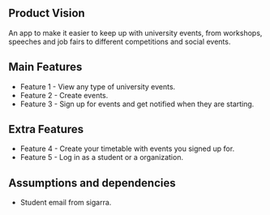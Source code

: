 ## Product Vision
An app to make it easier to keep up with university events, from workshops, speeches and job fairs to different competitions and social events.

## Main Features
 - Feature 1 - View any type of university events.
 - Feature 2 - Create events.
 - Feature 3 - Sign up for events and get notified when they are starting.
 

## Extra Features
 - Feature 4 - Create your timetable with events you signed up for.
 - Feature 5 - Log in as a student or a organization.

## Assumptions and dependencies
- Student email from sigarra.